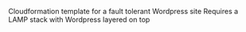 Cloudformation template for a fault tolerant Wordpress site
Requires a LAMP stack with Wordpress layered on top
